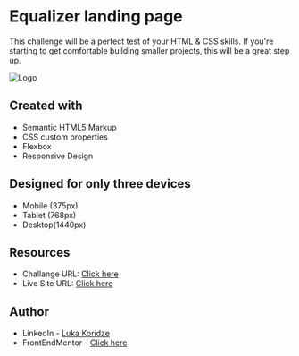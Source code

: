 # Equalizer landing page

This challenge will be a perfect test of your HTML & CSS skills. If you're starting to get comfortable building smaller projects, this will be a great step up.

![Logo](https://res.cloudinary.com/dz209s6jk/image/upload/f_auto,q_auto,w_700/Challenges/jkvrssd9w6acegr6eewt.jpg)


## Created with
- Semantic HTML5 Markup
- CSS custom properties
- Flexbox
- Responsive Design

## Designed for only three devices 
- Mobile (375px)
- Tablet (768px)
- Desktop(1440px)

## Resources

- Challange URL: [Click here](https://www.frontendmentor.io/challenges/equalizer-landing-page-7VJ4gp3DE)
- Live Site URL: [Click here](https://lukenso.github.io/Equalizer-landing-page/)
## Author

- LinkedIn - [Luka Koridze](https://www.linkedin.com/in/luka-koridze-4397571a4/)
- FrontEndMentor - [Click here](https://www.frontendmentor.io/profile/lukenso)

